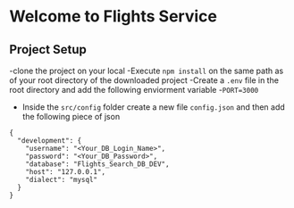 # Welcome to Flights Service

## Project Setup
-clone the project on your local
-Execute `npm install` on the same path as of your root directory of the downloaded project
-Create a `.env` file in the root directory and add the following enviorment variable
    -`PORT=3000`
- Inside the `src/config` folder create a new file `config.json` and then add the following piece of json    

``````````````````````
{
  "development": {
    "username": "<Your_DB_Login_Name>",
    "password": "<Your_DB_Password>",
    "database": "Flights_Search_DB_DEV",
    "host": "127.0.0.1",
    "dialect": "mysql"
  }
}  

````````````````````````